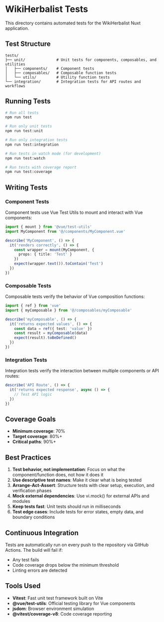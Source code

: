 # WikiHerbalist Tests

This directory contains automated tests for the WikiHerbalist Nuxt application.

## Test Structure

```
tests/
├── unit/              # Unit tests for components, composables, and utilities
│   ├── components/    # Component tests
│   ├── composables/   # Composable function tests
│   └── utils/         # Utility function tests
└── integration/       # Integration tests for API routes and workflows
```

## Running Tests

```bash
# Run all tests
npm run test

# Run only unit tests
npm run test:unit

# Run only integration tests
npm run test:integration

# Run tests in watch mode (for development)
npm run test:watch

# Run tests with coverage report
npm run test:coverage
```

## Writing Tests

### Component Tests

Component tests use Vue Test Utils to mount and interact with Vue components:

```typescript
import { mount } from '@vue/test-utils'
import MyComponent from '@/components/MyComponent.vue'

describe('MyComponent', () => {
  it('renders correctly', () => {
    const wrapper = mount(MyComponent, {
      props: { title: 'Test' }
    })
    expect(wrapper.text()).toContain('Test')
  })
})
```

### Composable Tests

Composable tests verify the behavior of Vue composition functions:

```typescript
import { ref } from 'vue'
import { myComposable } from '@/composables/myComposable'

describe('myComposable', () => {
  it('returns expected values', () => {
    const data = ref({ test: 'value' })
    const result = myComposable(data)
    expect(result).toBeDefined()
  })
})
```

### Integration Tests

Integration tests verify the interaction between multiple components or API routes:

```typescript
describe('API Route', () => {
  it('returns expected response', async () => {
    // Test API logic
  })
})
```

## Coverage Goals

- **Minimum coverage**: 70%
- **Target coverage**: 80%+
- **Critical paths**: 90%+

## Best Practices

1. **Test behavior, not implementation**: Focus on what the component/function does, not how it does it
2. **Use descriptive test names**: Make it clear what is being tested
3. **Arrange-Act-Assert**: Structure tests with clear setup, execution, and verification phases
4. **Mock external dependencies**: Use vi.mock() for external APIs and modules
5. **Keep tests fast**: Unit tests should run in milliseconds
6. **Test edge cases**: Include tests for error states, empty data, and boundary conditions

## Continuous Integration

Tests are automatically run on every push to the repository via GitHub Actions. The build will fail if:
- Any test fails
- Code coverage drops below the minimum threshold
- Linting errors are detected

## Tools Used

- **Vitest**: Fast unit test framework built on Vite
- **@vue/test-utils**: Official testing library for Vue components
- **jsdom**: Browser environment simulation
- **@vitest/coverage-v8**: Code coverage reporting
